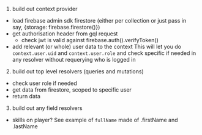 1. build out context provider

- load firebase admin sdk firestore (either per collection or just pass in say, {storage: firebase.firestore()})
- get authorisation header from gql request
  - check jwt is valid against firebase.auth().verifyToken(<token>)
- add relevant (or whole) user data to the context
  This will let you do `context.user.uid` and `context.user.role` and check specific if needed in any resolver without requerying who is logged in

2. build out top level resolvers (queries and mutations)

- check user role if needed
- get data from firestore, scoped to specific user
- return data

3. build out any field resolvers

- skills on player? See example of `fullName` made of .firstName and .lastName
